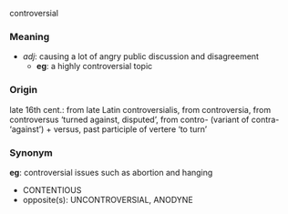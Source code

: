controversial
### Meaning
+ _adj_: causing a lot of angry public discussion and disagreement
	+ __eg__: a highly controversial topic

### Origin

late 16th cent.: from late Latin controversialis, from controversia, from controversus ‘turned against, disputed’, from contro- (variant of contra- ‘against’) + versus, past participle of vertere ‘to turn’

### Synonym

__eg__: controversial issues such as abortion and hanging

+ CONTENTIOUS
+ opposite(s): UNCONTROVERSIAL, ANODYNE


